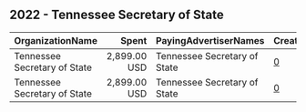 ## 2022 - Tennessee Secretary of State 
|OrganizationName|Spent|PayingAdvertiserNames|CreativeUrls|Impressions|Genders|AgeBrackets|CountryCodes|BillingAddresses|CandidateBallotInformation|
|:---|---:|:---|:---|---:|:---|:---|:---|:---|:---|
|Tennessee Secretary of State|2,899.00 USD|Tennessee Secretary of State|[0](https://www.snap.com/political-ads/asset/8ee085b989962cbda682177ff972ae3d54c470c4f3aa76b1f8cb33a666aeb63f?mediaType=mp4)|507,500||18+|united states|US||
|Tennessee Secretary of State|2,899.00 USD|Tennessee Secretary of State|[0](https://www.snap.com/political-ads/asset/63deb1da1b2852ff8a593727956c3700aafd4786091192e065d2bad0aaa6803d?mediaType=jpeg)|382,367||18+|united states|US||
